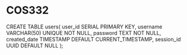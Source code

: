 # COS332
CREATE TABLE users(
    user_id SERIAL PRIMARY KEY,
    username VARCHAR(50) UNIQUE NOT NULL,
    password TEXT NOT NULL,
    created_date TIMESTAMP DEFAULT CURRENT_TIMESTAMP,
    session_id UUID DEFAULT NULL
);

